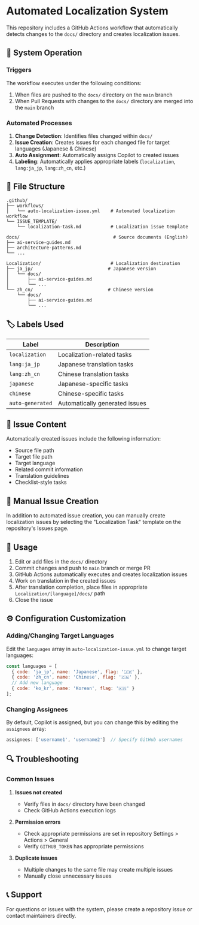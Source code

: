# Automated Localization System

This repository includes a GitHub Actions workflow that automatically detects changes to the `docs/` directory and creates localization issues.

## 🔄 System Operation

### Triggers

The workflow executes under the following conditions:

1. When files are pushed to the `docs/` directory on the `main` branch
2. When Pull Requests with changes to the `docs/` directory are merged into the `main` branch

### Automated Processes

1. **Change Detection**: Identifies files changed within `docs/`
2. **Issue Creation**: Creates issues for each changed file for target languages (Japanese & Chinese)
3. **Auto Assignment**: Automatically assigns Copilot to created issues
4. **Labeling**: Automatically applies appropriate labels (`localization`, `lang:ja_jp`, `lang:zh_cn`, etc.)

## 📁 File Structure

```text
.github/
├── workflows/
│   └── auto-localization-issue.yml    # Automated localization workflow
└── ISSUE_TEMPLATE/
    └── localization-task.md           # Localization issue template

docs/                                   # Source documents (English)
├── ai-service-guides.md
├── architecture-patterns.md
└── ...

Localization/                          # Localization destination
├── ja_jp/                            # Japanese version
│   └── docs/
│       ├── ai-service-guides.md
│       └── ...
└── zh_cn/                            # Chinese version
    └── docs/
        ├── ai-service-guides.md
        └── ...
```

## 🏷️ Labels Used

| Label | Description |
|--------|-------------|
| `localization` | Localization-related tasks |
| `lang:ja_jp` | Japanese translation tasks |
| `lang:zh_cn` | Chinese translation tasks |
| `japanese` | Japanese-specific tasks |
| `chinese` | Chinese-specific tasks |
| `auto-generated` | Automatically generated issues |

## 📝 Issue Content

Automatically created issues include the following information:

- Source file path
- Target file path
- Target language
- Related commit information
- Translation guidelines
- Checklist-style tasks

## 🔧 Manual Issue Creation

In addition to automated issue creation, you can manually create localization issues by selecting the "Localization Task" template on the repository's Issues page.

## 🚀 Usage

1. Edit or add files in the `docs/` directory
2. Commit changes and push to `main` branch or merge PR
3. GitHub Actions automatically executes and creates localization issues
4. Work on translation in the created issues
5. After translation completion, place files in appropriate `Localization/[language]/docs/` path
6. Close the issue

## ⚙️ Configuration Customization

### Adding/Changing Target Languages

Edit the `languages` array in `auto-localization-issue.yml` to change target languages:

```javascript
const languages = [
  { code: 'ja_jp', name: 'Japanese', flag: '🇯🇵' },
  { code: 'zh_cn', name: 'Chinese', flag: '🇨🇳' },
  // Add new language
  { code: 'ko_kr', name: 'Korean', flag: '🇰🇷' }
];
```

### Changing Assignees

By default, Copilot is assigned, but you can change this by editing the `assignees` array:

```javascript
assignees: ['username1', 'username2']  // Specify GitHub usernames
```

## 🔍 Troubleshooting

### Common Issues

1. **Issues not created**
   - Verify files in `docs/` directory have been changed
   - Check GitHub Actions execution logs

2. **Permission errors**
   - Check appropriate permissions are set in repository Settings > Actions > General
   - Verify `GITHUB_TOKEN` has appropriate permissions

3. **Duplicate issues**
   - Multiple changes to the same file may create multiple issues
   - Manually close unnecessary issues

## 📞 Support

For questions or issues with the system, please create a repository issue or contact maintainers directly.
